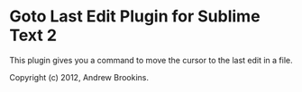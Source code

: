 # Goto Last Edit Plugin for Sublime Text 2

This plugin gives you a command to move the cursor to the last edit in a file.

Copyright (c) 2012, Andrew Brookins.